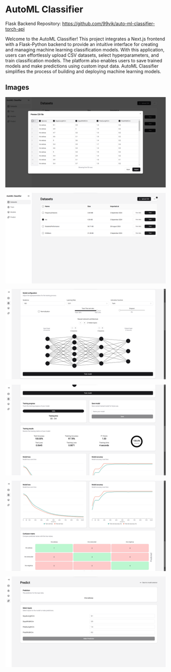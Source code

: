 # AutoML Classifier

Flask Backend Repository: https://github.com/99vik/auto-ml-classifier-torch-api

Welcome to the AutoML Classifier! This project integrates a Next.js frontend with a Flask-Python backend to provide an intuitive interface for creating and managing machine learning classification models. With this application, users can effortlessly upload CSV datasets, select hyperparameters, and train classification models. The platform also enables users to save trained models and make predictions using custom input data. AutoML Classifier simplifies the process of building and deploying machine learning models.

## Images

![alt text](public/appPhotos/img2.png)

![alt text](public/appPhotos/img1.png)

![alt text](public/appPhotos/img4.png)

![alt text](public/appPhotos/img5.png)

![alt text](public/appPhotos/img6.png)

![alt text](public/appPhotos/img8.png)

